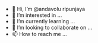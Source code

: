 - 👋 Hi, I’m @andavolu ripunjaya
- 👀 I’m interested in ...
- 🌱 I’m currently learning ...
- 💞️ I’m looking to collaborate on ...
- 📫 How to reach me ...

<!---
andavolu/andavolu is a ✨ special ✨ repository because its `README.md` (this file) appears on your GitHub profile.
You can click the Preview link to take a look at your changes.
--->
